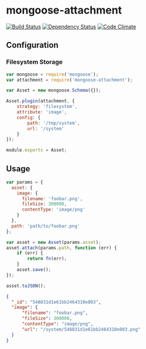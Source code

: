 # mongoose-attachment

[![Build Status](https://travis-ci.org/blissbooker/mongoose-attachment.svg?branch=master)](https://travis-ci.org/blissbooker/mongoose-attachment)
[![Dependency Status](https://gemnasium.com/blissbooker/mongoose-attachment.svg)](https://gemnasium.com/blissbooker/mongoose-attachment)
[![Code Climate](https://codeclimate.com/github/blissbooker/mongoose-attachment/badges/gpa.svg)](https://codeclimate.com/github/blissbooker/mongoose-attachment)

## Configuration

### Filesystem Storage

```javascript
var mongoose = require('mongoose');
var attachment = require('mongoose-attachment');

var Asset = new mongoose.Schema({});

Asset.plugin(attachment, {
    strategy: 'filesystem',
    attribute: 'image',
    config: {
        path: '/tmp/system',
        url: '/system'
    }
});

module.exports = Asset;
```

## Usage

```javascript
var params = {
  asset: {
    image: {
      filename: 'foobar.png',
      fileSize: 300000,
      contentType: 'image/png'
    }
  },
  path: 'path/to/foobar.png'
};

var asset = new Asset(params.asset);
asset.attach(params.path, function (err) {
    if (err) {
        return fn(err);
    }
    asset.save();
});

asset.toJSON();
```

```json
{
  "_id": "548831d1e61bb2464310e803",
  "image": {
      "filename": "foobar.png",
      "fileSize": 300000,
      "contentType": "image/png",
      "url": "/system/548831d1e61bb2464310e803.png"
  }
}
```
